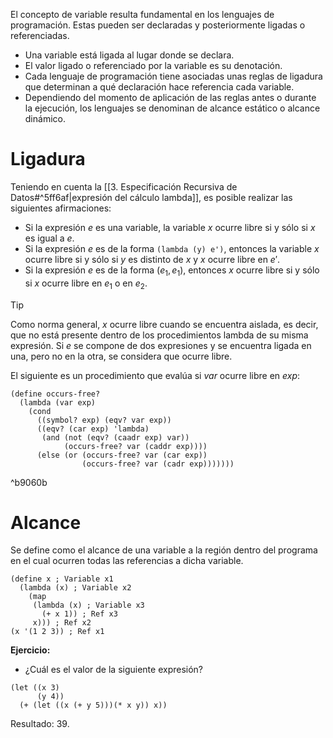El concepto de variable resulta fundamental en los lenguajes de programación. Estas pueden ser declaradas y posteriormente ligadas o referenciadas.

- Una variable está ligada al lugar donde se declara.
- El valor ligado o referenciado por la variable es su denotación.
- Cada lenguaje de programación tiene asociadas unas reglas de ligadura que determinan a qué declaración hace referencia cada variable.
- Dependiendo del momento de aplicación de las reglas antes o durante la ejecución, los lenguajes se denominan de alcance estático o alcance dinámico.

# Ligadura
Teniendo en cuenta la [[3. Especificación Recursiva de Datos#^5ff6af|expresión del cálculo lambda]], es posible realizar las siguientes afirmaciones:

- Si la expresión $e$ es una variable, la variable $x$ ocurre libre si y sólo si $x$ es igual a $e$.
- Si la expresión $e$ es de la forma ``(lambda (y) e')``, entonces la variable $x$ ocurre libre si y sólo si $y$ es distinto de $x$ y $x$ ocurre libre en $e'$.
- Si la expresión $e$ es de la forma $(e_1,e_1)$, entonces $x$ ocurre libre si y sólo si $x$ ocurre libre en $e_1$ o en $e_2$.

>[!tip]
>Como norma general, $x$ ocurre libre cuando se encuentra aislada, es decir, que no está presente dentro de los procedimientos lambda de su misma expresión. Si $e$ se compone de dos expresiones y se encuentra ligada en una, pero no en la otra, se considera que ocurre libre.

El siguiente es un procedimiento que evalúa si $var$ ocurre libre en $exp$:
```racket
(define occurs-free?
  (lambda (var exp)
    (cond
      ((symbol? exp) (eqv? var exp))
      ((eqv? (car exp) 'lambda)
       (and (not (eqv? (caadr exp) var))
            (occurs-free? var (caddr exp))))
      (else (or (occurs-free? var (car exp))
                (occurs-free? var (cadr exp)))))))
```

^b9060b

# Alcance
Se define como el alcance de una variable a la región dentro del programa en el cual ocurren todas las referencias a dicha variable.
```racket
(define x ; Variable x1
  (lambda (x) ; Variable x2
    (map
     (lambda (x) ; Variable x3
       (+ x 1)) ; Ref x3
     x))) ; Ref x2
(x '(1 2 3)) ; Ref x1
```

**Ejercicio:**

-  ¿Cuál es el valor de la siguiente expresión?
```racket
(let ((x 3)
      (y 4))
  (+ (let ((x (+ y 5)))(* x y)) x))
```
Resultado: 39.